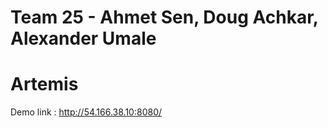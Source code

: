 # Team 25 - Ahmet Sen, Doug Achkar, Alexander Umale
# Artemis

Demo link : http://54.166.38.10:8080/